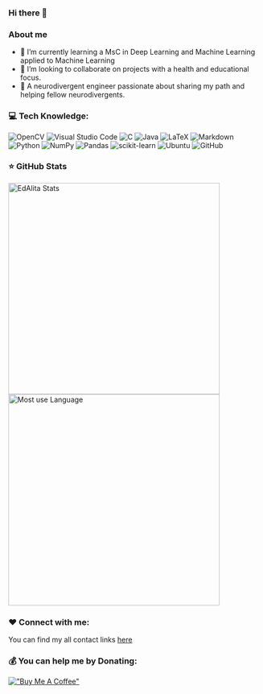 ### Hi there 👋

### About me
- 🌱 I’m currently learning a MsC in Deep Learning and Machine Learning applied to Machine Learning
- 👯 I’m looking to collaborate on projects with a health and educational focus.
- 🧠 A neurodivergent engineer passionate about sharing my path and helping fellow neurodivergents.

### 💻 Tech Knowledge:

![OpenCV](https://img.shields.io/badge/opencv-%23white.svg?style=for-the-badge&logo=opencv&logoColor=white) ![Visual Studio Code](https://img.shields.io/badge/Visual%20Studio%20Code-0078d7.svg?style=for-the-badge&logo=visual-studio-code&logoColor=white) ![C](https://img.shields.io/badge/c-%2300599C.svg?style=for-the-badge&logo=c&logoColor=white) ![Java](https://img.shields.io/badge/java-%23ED8B00.svg?style=for-the-badge&logo=openjdk&logoColor=white) 	![LaTeX](https://img.shields.io/badge/latex-%23008080.svg?style=for-the-badge&logo=latex&logoColor=white) ![Markdown](https://img.shields.io/badge/markdown-%23000000.svg?style=for-the-badge&logo=markdown&logoColor=white) ![Python](https://img.shields.io/badge/python-3670A0?style=for-the-badge&logo=python&logoColor=ffdd54) ![NumPy](https://img.shields.io/badge/numpy-%23013243.svg?style=for-the-badge&logo=numpy&logoColor=white) ![Pandas](https://img.shields.io/badge/pandas-%23150458.svg?style=for-the-badge&logo=pandas&logoColor=white) ![scikit-learn](https://img.shields.io/badge/scikit--learn-%23F7931E.svg?style=for-the-badge&logo=scikit-learn&logoColor=white) ![Ubuntu](https://img.shields.io/badge/Ubuntu-E95420?style=for-the-badge&logo=ubuntu&logoColor=white) ![GitHub](https://img.shields.io/badge/github-%23121011.svg?style=for-the-badge&logo=github&logoColor=white) 

 ### ⭐ GitHub Stats

 <p> 
    <img src="https://github-readme-stats.vercel.app/api?username=EdAlita&count_private=true&show_icons=true&theme=default&line" alt="EdAlita Stats" width="420"/> 
    <img src="https://github-readme-stats.vercel.app/api/top-langs/?username=anuraghazra&hide_progress=true" alt="Most use Language" width="420">
 </p>
   


### ❤️ Connect with me:

You can find my all contact links [here](https://edwingulin.info/#)

### 💰 You can help me by Donating:

[!["Buy Me A Coffee"](https://www.buymeacoffee.com/assets/img/custom_images/orange_img.png)](https://www.buymeacoffee.com/eulinbriseu)

<!--
**EdAlita/EdAlita** is a ✨ _special_ ✨ repository because its `README.md` (this file) appears on your GitHub profile.

Here are some ideas to get you started:

- 🔭 I’m currently working on ...
- 🤔 I’m looking for help with ...
- 💬 Ask me about ...
- 📫 How to reach me: ...
- 😄 Pronouns: ...
- ⚡ Fun fact: ...
-->
